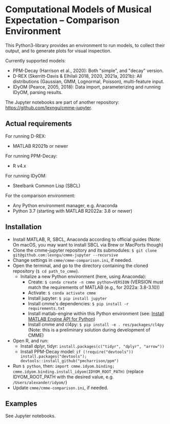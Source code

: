 # Computational Models of Musical Expectation – Comparison Environment
This Python3-library provides an environment to run models, to collect their output, and to generate plots for visual inspection. 

Currently supported models: 
* PPM-Decay (Harrison et al., 2020): Both "simple", and "decay" version. 
* D-REX (Skerritt-Davis & Elhilali 2018, 2020, 2021a, 2021b): All distributions (Gaussian, GMM, Lognormal, Poisson), multi-feature input.
* IDyOM (Pearce, 2005, 2018): Data import, parameterizing and running IDyOM, parsing results. 

The Jupyter notebooks are part of another repository: https://github.com/lexngu/cmme-jupyter.

## Actual requirements
For running D-REX:
* MATLAB R2021b or newer

For running PPM-Decay:
* R v4.x

For running IDyOM:
* Steelbank Common Lisp (SBCL)

For the comparison environment:
* Any Python environment manager, e.g. Anaconda
* Python 3.7 (starting with MATLAB R2022a: 3.8 or newer)

## Installation
* Install MATLAB, R, SBCL, Anaconda according to official guides (Note: On macOS, you may want to install SBCL via Brew or MacPorts though)
* Clone the cmme-jupyter repository and its submodules: `$ git clone git@github.com:lexngu/cmme-jupyter --recursive`
* Change settings in `cmme/cmme-comparison.ini`, if needed.
* Open the terminal, and go to the directory containing the cloned repository (`$ cd path_to_cmme`).
  * Initalize a new Python environment (here, using Anaconda):
    * Create: `$ conda create -n cmme python=VERSION` (VERSION must match the requirements of MATLAB (e.g., for 2022a: 3.8-3.10))
    * Activate: `$ conda activate cmme`
    * Install jupyter: `$ pip install jupyter`
    * Install cmme's dependencies: `$ pip install -r requirements.txt`
    * Install matlab-engine within this Python environment (see: [Install MATLAB Engine API for Python](https://de.mathworks.com/help/matlab/matlab_external/install-the-matlab-engine-for-python.html))
    * Install cmme and cl4py: `$ pip install -e . res/packages/cl4py` (Note: this is a preliminary solution during development of CMME) 
* Open R, and run: 
  * Install dplyr, tidyr: `install.packages(c("tidyr", "dplyr", "arrow"))`
  * Install PPM-Decay model: `if (!require("devtools")) install.packages("devtools"); 
devtools::install_github("pmcharrison/ppm")`
* Run `$ python`, then: `import cmme.idyom.binding; cmme.idyom.binding.install_idyom(IDYOM_ROOT_PATH)` (replace IDYOM_ROOT_PATH with the desired value, e.g. `/Users/alexander/idyom/`)
* Update `cmme/cmme-comparison.ini`, if needed.

## Examples
See Jupyter notebooks.